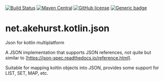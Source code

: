 [![Build Status](https://travis-ci.com/dhakehurst/net.akehurst.kotlin.json.svg?branch=master)](https://travis-ci.com/dhakehurst/net.akehurst.kotlin.json)
[![Maven Central](https://maven-badges.herokuapp.com/maven-central/net.akehurst.kotlin.json/json/badge.svg?gav=true)](https://maven-badges.herokuapp.com/maven-central/net.akehurst.kotlin.json/json)
[![GitHub license](https://img.shields.io/badge/license-Apache%20License%202.0-blue.svg?style=flat)](https://www.apache.org/licenses/LICENSE-2.0)
[![Generic badge](https://img.shields.io/badge/Kotlin-2.1.21-green)](https://kotlinlang.org/)

# net.akehurst.kotlin.json

Json for kotlin multiplatform

A JSON implementation that supports JSON references, not quite but similar to [https://json-spec.readthedocs.io/reference.html].


Suitable for mapping koltin objects into JSON, provides some support for LIST, SET, MAP, etc.

